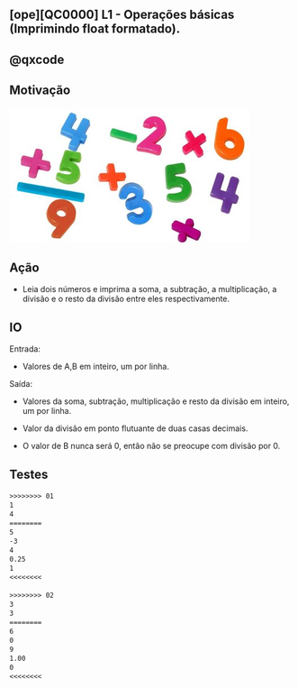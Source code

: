 ## [ope][QC0000] L1 - Operações básicas (Imprimindo float formatado).
## @qxcode

## Motivação
![](logo.jpg)

## Ação

* Leia dois números e imprima a soma, a subtração, a multiplicação, a divisão e o resto da divisão entre eles respectivamente.

## IO

Entrada:

* Valores de A,B em inteiro, um por linha.

Saída:

* Valores da soma, subtração, multiplicação e resto da divisão em inteiro, um por linha.

* Valor da divisão em ponto flutuante de duas casas decimais.
* O valor de B nunca será 0, então não se preocupe com divisão por 0.

## Testes

```
>>>>>>>> 01
1
4
========
5
-3
4
0.25
1
<<<<<<<<

>>>>>>>> 02
3
3
========
6
0
9
1.00
0
<<<<<<<<

```

